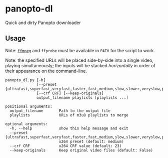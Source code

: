 # panopto-dl
Quick and dirty Panopto downloader

## Usage
Note: [`ffmpeg`](https://ffmpeg.org/) and `ffprobe` must be available in `PATH` for the script to work.

Note: the specified URLs will be placed side-by-side into a single video, playing simultaneously;
the inputs will be stacked _horizontally_ in order of their appearance on the command-line.

```
panopto_dl.py [-h]
              [--preset {ultrafast,superfast,veryfast,faster,fast,medium,slow,slower,veryslow,placebo}]
              [--crf CRF] [--keep-originals]
              output_filename playlists [playlists ...]

positional arguments:
  output_filename       Path to the output file
  playlists             URLs of m3u8 playlists to merge

optional arguments:
  -h, --help            show this help message and exit
  --preset {ultrafast,superfast,veryfast,faster,fast,medium,slow,slower,veryslow,placebo}
                        x264 preset (default: medium)
  --crf CRF             x264 CRF value (default: 23)
  --keep-originals      Keep original video files (default: False)
```
